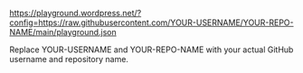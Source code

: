 https://playground.wordpress.net/?config=https://raw.githubusercontent.com/YOUR-USERNAME/YOUR-REPO-NAME/main/playground.json

Replace YOUR-USERNAME and YOUR-REPO-NAME with your actual GitHub username and repository name.